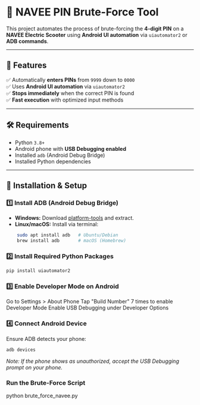 # 🚀 NAVEE PIN Brute-Force Tool

This project automates the process of brute-forcing the **4-digit PIN** on a **NAVEE Electric Scooter** using **Android UI automation** via `uiautomator2` or **ADB commands**.

---

## 🔹 **Features**
✅ Automatically **enters PINs** from `9999` down to `0000`  
✅ Uses **Android UI automation** via `uiautomator2`  
✅ **Stops immediately** when the correct PIN is found  
✅ **Fast execution** with optimized input methods  

---

## 🛠 **Requirements**
- Python `3.8+`
- Android phone with **USB Debugging enabled**
- Installed `adb` (Android Debug Bridge)
- Installed Python dependencies

---

## 🚀 **Installation & Setup**
### **1️⃣ Install ADB (Android Debug Bridge)**
- **Windows:** Download [platform-tools](https://developer.android.com/studio/releases/platform-tools) and extract.
- **Linux/macOS:** Install via terminal:
```bash
    sudo apt install adb   # Ubuntu/Debian
    brew install adb       # macOS (Homebrew)
``` 

### **2️⃣ Install Required Python Packages**
```bash
pip install uiautomator2
```

### **3️⃣ Enable Developer Mode on Android**
Go to Settings > About Phone
Tap "Build Number" 7 times to enable Developer Mode
Enable USB Debugging under Developer Options

### **4️⃣ Connect Android Device**
Ensure ADB detects your phone:
```bash
adb devices
```
*Note: If the phone shows as unauthorized, accept the USB Debugging prompt on your phone.*


### **Run the Brute-Force Script**
python brute_force_navee.py
